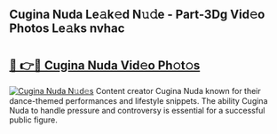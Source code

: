 ## Cugina Nuda Le𝚊k𝚎d N𝚞𝚍e - Part-3Dg Vid𝚎o Photos Le𝚊ks nvhac

# <h2><a href="http://fbc2ow.evod.top/?m=Cugina+Nuda">🔗 👉🔴 Cugina Nuda Vid𝚎o Ph𝚘t𝚘s</a></h2>

[![Cugina Nuda N𝚞d𝚎s](https://i.imgur.com/8V9OHl7.gif)](http://fbc2ow.evod.top/?m=Cugina+Nuda)
Content creator Cugina Nuda known for their dance-themed performances and lifestyle snippets. The ability Cugina Nuda to handle pressure and controversy is essential for a successful public figure. 
